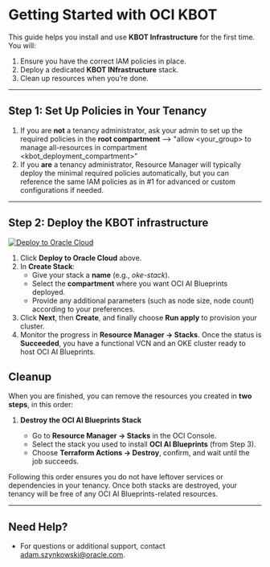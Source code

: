 # Getting Started with OCI KBOT 

This guide helps you install and use **KBOT Infrastructure** for the first time. You will:

1. Ensure you have the correct IAM policies in place.
2. Deploy a dedicated **KBOT INfrastructure** stack.
3. Clean up resources when you’re done.

---

## Step 1: Set Up Policies in Your Tenancy

1. If you are **not** a tenancy administrator, ask your admin to set up the required policies in the **root compartment** --> "allow <your_group> to manage all-resources in compartment <kbot_deployment_compartment>"
2. If you **are** a tenancy administrator, Resource Manager will typically deploy the minimal required policies automatically, but you can reference the same IAM policies as in #1 for advanced or custom configurations if needed.

---

## Step 2: Deploy the KBOT infrastructure

[![Deploy to Oracle Cloud](https://oci-resourcemanager-plugin.plugins.oci.oraclecloud.com/latest/deploy-to-oracle-cloud.svg)](https://cloud.oracle.com/resourcemanager/stacks/create?region=home&zipUrl=https://github.com/aszynkow/kbot_iac_poc/raw/main/releases/download/v1.0.1/kbotiacv101.zip)

1. Click **Deploy to Oracle Cloud** above.
2. In **Create Stack**:
   - Give your stack a **name** (e.g., _oke-stack_).
   - Select the **compartment** where you want OCI AI Blueprints deployed.
   - Provide any additional parameters (such as node size, node count) according to your preferences.
3. Click **Next**, then **Create**, and finally choose **Run apply** to provision your cluster.
4. Monitor the progress in **Resource Manager → Stacks**. Once the status is **Succeeded**, you have a functional VCN and an OKE cluster ready to host OCI AI Blueprints.

## Cleanup

When you are finished, you can remove the resources you created in **two steps**, in this order:

1. **Destroy the OCI AI Blueprints Stack**

   - Go to **Resource Manager → Stacks** in the OCI Console.
   - Select the stack you used to install **OCI AI Blueprints** (from Step 3).
   - Choose **Terraform Actions → Destroy**, confirm, and wait until the job succeeds.

Following this order ensures you do not have leftover services or dependencies in your tenancy. Once both stacks are destroyed, your tenancy will be free of any OCI AI Blueprints-related resources.

---

## Need Help?

- For questions or additional support, contact [adam.szynkowski@oracle.com](mailto:adam.szynkowski@oracle.com).